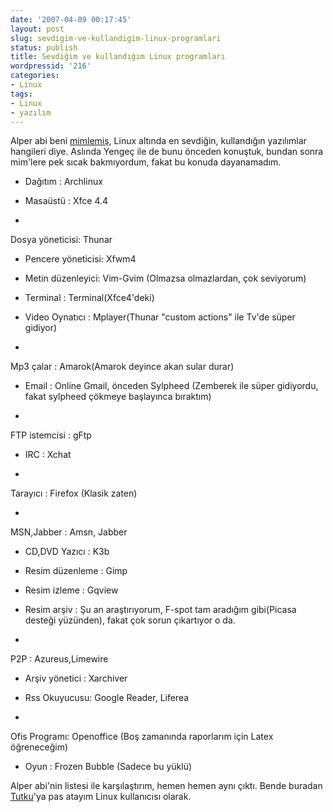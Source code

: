 ```yaml
---
date: '2007-04-09 00:17:45'
layout: post
slug: sevdigim-ve-kullandigim-linux-programlari
status: publish
title: Sevdiğim ve kullandığım Linux programları
wordpressid: '216'
categories:
- Linux
tags:
- Linux
- yazılım
---
```


Alper abi beni [mimlemiş](http://www.murekkep.org/linux-uzerinde-en-sevdiginiz-programlar),  Linux altında en sevdiğin, kullandığın yazılımlar hangileri diye. Aslında Yengeç ile de bunu önceden konuştuk, bundan sonra mim'lere pek sıcak bakmıyordum, fakat bu konuda dayanamadım.  




	
  * Dağıtım : Archlinux


	
  * Masaüstü : Xfce 4.4

	
  * 
Dosya yöneticisi: Thunar 


	
  * Pencere yöneticisi: Xfwm4


	
  * Metin düzenleyici: Vim-Gvim (Olmazsa olmazlardan, çok seviyorum)


	
  * Terminal : Terminal(Xfce4'deki)


	
  * Video Oynatıcı : Mplayer(Thunar "custom actions" ile Tv'de süper gidiyor)

	
  * 
Mp3 çalar : Amarok(Amarok deyince akan sular durar)


	
  * Email : Online Gmail, önceden Sylpheed (Zemberek ile süper gidiyordu, fakat sylpheed çökmeye başlayınca bıraktım)

	
  * 
FTP istemcisi : gFtp


	
  * IRC : Xchat

	
  * 
Tarayıcı : Firefox (Klasik zaten)

	
  * 
MSN,Jabber : Amsn, Jabber


	
  * CD,DVD Yazıcı : K3b


	
  * Resim düzenleme : Gimp


	
  * Resim izleme : Gqview


	
  * Resim arşiv : Şu an araştırıyorum, F-spot tam aradığım gibi(Picasa desteği yüzünden), fakat çok sorun çıkartıyor o da.

	
  * 
P2P : Azureus,Limewire


	
  * Arşiv yönetici : Xarchiver


	
  * Rss Okuyucusu: Google Reader, Liferea

	
  * 
Ofis Programı: Openoffice (Boş zamanında raporlarım için Latex öğreneceğim)


	
  * Oyun : Frozen Bubble (Sadece bu yüklü)



Alper abi'nin listesi ile karşılaştırım, hemen hemen aynı çıktı. Bende buradan [Tutku](http://www.tutkudalmaz.org/gunluk/)'ya pas atayım Linux kullanıcısı olarak.

